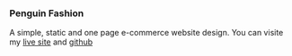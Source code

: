 ### Penguin Fashion
A simple, static and one page e-commerce website design.
You can visite my [live site](https://amfahim.github.io/penguin-fashion/) and [github](https://github.com/AMFahim/penguin-fashion)

